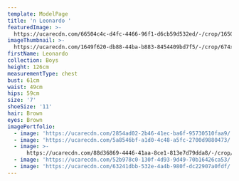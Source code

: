 ```yaml
---
template: ModelPage
title: 'n Leonardo '
featuredImage: >-
  https://ucarecdn.com/66504c4c-d4fc-4466-96f1-d6cb59d532ed/-/crop/1650x919/0,18/-/preview/
imageThumbnail: >-
  https://ucarecdn.com/1649f620-db88-44ba-b883-8454409bd7f5/-/crop/674x764/616,0/-/preview/
firstName: Leonardo
collection: Boys
height: 126cm
measurementType: chest
bust: 61cm
waist: 49cm
hips: 59cm
size: '7'
shoeSize: '11'
hair: Brown
eyes: Brown
imagePortfolio:
  - image: 'https://ucarecdn.com/2854ad02-2b46-41ec-ba6f-95730510faa9/'
  - image: 'https://ucarecdn.com/5a8546bf-a1d0-4c48-a5fc-2700d9880473/'
  - image: >-
      https://ucarecdn.com/88d36869-4446-41aa-8ce1-813e7d79dda8/-/crop/959x1100/691,0/-/preview/
  - image: 'https://ucarecdn.com/52b978c0-130f-4d93-9d49-70b16426ca53/'
  - image: 'https://ucarecdn.com/63241dbb-532e-4a4b-980f-dc22907a0fdf/'
---
```


